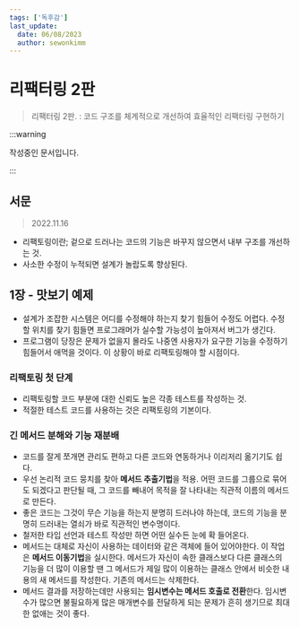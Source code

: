 ```yaml
---
tags: ['독후감']
last_update:
  date: 06/08/2023
  author: sewonkimm
---
```


# 리팩터링 2판
> 리팩터링 2판. : 코드 구조를 체계적으로 개선하여 효율적인 리팩터링 구현하기

:::warning

작성중인 문서입니다.

:::

## 서문
> 2022.11.16

- 리팩토링이란; 겉으로 드러나는 코드의 기능은 바꾸지 않으면서 내부 구조를 개선하는 것.
- 사소한 수정이 누적되면 설계가 놀랍도록 향상된다.

## 1장 - 맛보기 예제

- 설계가 조잡한 시스템은 어디를 수정해야 하는지 찾기 힘들어 수정도 어렵다. 수정할 위치를 찾기 힘들면 프로그래머가 실수할 가능성이 높아져서 버그가 생긴다.
- 프로그램이 당장은 문제가 없을지 몰라도 나중엔 사용자가 요구한 기능을 수정하기 힘들어서 애먹을 것이다. 이 상황이 바로 리팩토링해야 할 시점이다.

### 리팩토링 첫 단계

- 리팩토링할 코드 부분에 대한 신뢰도 높은 각종 테스트를 작성하는 것.
- 적절한 테스트 코드를 사용하는 것은 리팩토링의 기본이다.

### 긴 메서드 분해와 기능 재분배

- 코드를 잘게 쪼개면 관리도 편하고 다른 코드와 연동하거나 이리저리 옮기기도 쉽다.
- 우선 논리적 코드 뭉치를 찾아 **메서드 추출기법**을 적용. 어떤 코드를 그룹으로 묶어도 되겠다고 판단될 때, 그 코드를 빼내어 목적을 잘 나타내는 직관적 이름의 메서드로 만든다.
- 좋은 코드는 그것이 무슨 기능을 하는지 분명히 드러나야 하는데, 코드의 기능을 분명히 드러내는 열쇠가 바로 직관적인 변수명이다.
- 철저한 타입 선언과 테스트 작성만 하면 어떤 실수든 눈에 확 들어온다.
- 메서드는 대체로 자신이 사용하는 데이터와 같은 객체에 들어 있어야한다. 이 작업은 **메서드 이동기법**을 실시한다. 메서드가 자신이 속한 클래스보다 다른 클래스의 기능을 더 많이 이용할 땐 그 메서드가 제일 많이 이용하는 클래스 안에서 비슷한 내용의 새 메서드를 작성한다. 기존의 메서드는 삭제한다.
- 메서드 결과를 저장하는데만 사용되는 **임시변수는 메서드 호출로 전환**한다. 임시변수가 많으면 불필요하게 많은 매개변수를 전달하게 되는 문제가 흔히 생기므로 최대한 없애는 것이 좋다.
  


